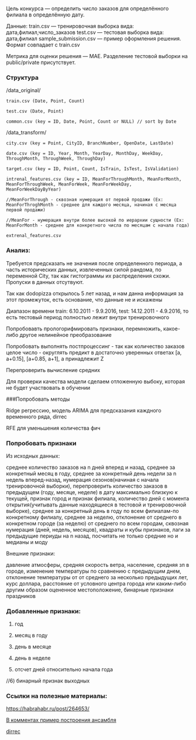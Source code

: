 Цель конкурса — определить число заказов для определённого филиала в определённую дату.

Данные:
train.csv — тренировочная выборка вида: дата,филиал,число_заказов
test.csv — тестовая выборка вида: дата,филиал
sample_submission.csv — пример оформления решения. Формат совпадает с train.csv

Метрика для оценки решения — MAE. Разделение тестовой выборки на public/private присутствует.

### Структура
/data_original/

	train.csv (Date, Point, Count)

	test.csv (Date, Point)

	common.csv (key = ID, Date, Point, Count or NULL) // sort by Date

/data_transform/

	city.csv (key = Point, CityID, BranchNumber, OpenDate, LastDate)

	date.csv (key = ID, Year, Month, YearDay, MonthDay, WeekDay, ThroughMonth, ThroughWeek, ThroughDay)

	target.csv (key = ID, Point, Count, IsTrain, IsTest, IsValidation)

	intrenal_features.csv (key = ID, MeanForThroughMonth, MeanForMonth, MeanForThroughWeek, MeanForWeek, MeanForWeekDay,  MeanForWeekDayByYear)

	//MeanForThrough - сквозная нумерация от первой продажи (Ex: MeanForThroghMonth - среднее для каждого месяца, начиная с месяца первой продажи)

	//MeanFor - нумерация внутри более высокой по иерархии сущности (Ex: MeanForMonth - среднее для конкретного числа по месяцам c начала года)

	extrenal_features.csv   

### Анализ:
Требуется предсказать не значения после определенного периода, а часть исторических данных, извлеченных силой рандома, по переменной City, так как гистограммы их распределения схожи. Пропуски в данных отсутвуют.

Так как dodopizza открылось 5 лет назад, и нам данна информация за этот промежуток, есть основание, что данные не и искажены

Диапазон времени  train: 6.10.2011 - 9.9.2016, test: 14.12.2011 - 4.9.2016, то есть тестовый период полностью лежит внутри тренировочного

Попробовавть прологорифмировать признаки, перемножить, какое-либо другое нелинейное преобразование

Попробовать выполнять постпроцессинг - так как количество заказов целое число - округлять предикт в достаточно уверенных ответах [a, a+0.15], [a+0.85, a+1], a принадлежит Z


Перепроверить вычиcление средних

Для проверки качества модели сделаем отложенную выбоку, которая не будет участвовать в обучении

###Попробовать методы

Ridge регрессию, модель ARIMA для предсказания каждного временного ряда, dirrec

RFE для уменьшения количества фич

### Попробовать признаки

Из исходных данных:

среднее количество заказов на n дней вперед и назад, среднее за конкретный месяц в году, среднее за конкретный день недели за n недель вперед-назад, нумерация сезонов(начиная с начала тренировочной выборки), перепроверить количество заказов в предыдущем (году, месяце, неделе) в дату максимально близкую к текущей, признак город и признак филиала, количество дней с момента открытия(учитывать данные находящиеся в тестовой и тренировочной выборке), среднее за конкретный день в году по всем филиалам-по конкретному филиалу, среднее за неделю, отклонение от среднего в конкретном городе (за неделю) от среднего по всем городам, сквозная нумерация (дней, недель, месяцов), квадраты и кубы признаков, лаги за предыдущие периуды на n назад, посчитать не только средние но и медианы и моду

Внешние признаки:

давление атмосферы, средняя скорость ветра,  население, средняя зп в городе, изменение температуры по сравнению с предыдущим днем, отклонение температуры от от среднего за несколько предыдущих лет,  курс доллара, расстояние от условного центра города или каким-либо другим образом оцененное местоположение, бинарные признаки праздников

### Добавленные признаки:
1) год

2) месяц в году

3) день в месяце

4) день в неделе

5) отсчет дней относительно начала года

//6) бинарный признак выходных


### Ссылки на полезные материалы:
https://habrahabr.ru/post/264653/

[В комментах пример построения ансамбля](https://habrahabr.ru/post/270367/)

[dirrec](https://www.elen.ucl.ac.be/Proceedings/esann/esannpdf/es2006-77.pdf)